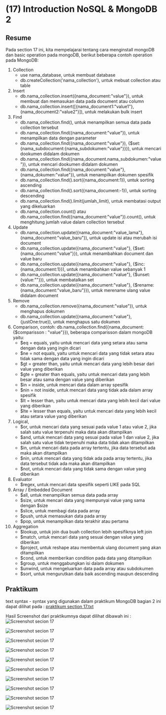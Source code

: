 # **(17) Introduction NoSQL & MongoDB 2**

## **Resume**
Pada section 17 ini, kita mempelajarai tentang cara menginstall mongoDB dan basic operation pada mongoDB, berikut beberapa contoh operation pada MongoDB:
1. Collection
    - use nama_database, untuk membuat database
    - db.createCollection('nama_collection'), untuk mebuat collection atau table
2. Insert
    - db.nama_collection.insert({nama_document:"value"}), untuk membuat dan memasukan data pada document atau column
    - db.nama_collection.insert([{nama_document1:"value1"}, {nama_document2:"value2"}]), untuk melakukan bulk insert
3. Find
    - db.nama_collection.find(), untuk menampilkan semua data pada collection tersebut
    - db.nama_collection.find({nama_document:"value"}), untuk menampilkan data dengan parameter
    - db.nama_collection.find({nama_document:"value"}), {$set:{nama_subdocument:{nama_subdokumen:"value"}}}), untuk mencari dookumen didalam dokumen
    - db.nama_collection.find({nama_document.nama_subdokumen:"value"}), untuk mencari dookumen didalam dokumen
    - db.nama_collection.find({nama_document:"value"}, {nama_dokumen:"value"}), untuk menampilkan dokumen spesifik
    - db.nama_collection.find().sort({nama_document:1}), untuk sorting ascending
    - db.nama_collection.find().sort({nama_document:-1}), untuk sorting descending
    - db.nama_collection.find().limit(jumlah_limit), untuk membatasi output yang dikeluarkan
    - db.nama_collection.count() atau db.nama_collection.find({nama_document:"value"}).count(), untuk menghitung jumlah value dalam collection tersebut
4. Update
    - db.nama_collection.update({nama_document:"value_lama"}, {nama_document:"value_baru"}), untuk update isi atau merubah isi document
    - db.nama_collection.update({nama_document:"value"}, {$set:{nama_document:"value"}}), untuk menambahkan document dan value baru
    - db.nama_collection.update({nama_document:"value"}, {$inc:{nama_document:1}}), untuk menambahkan value sebanyak 1
    - db.nama_collection.update({nama_document:"value"}, {$unset:{value:""}}), untuk membatalkan set
    - db.nama_collection.update({nama_document:"value"}, {$rename:{nama_document:"value_baru"}}), untuk merename ulang value didalam document
5. Remove
    - db.nama_collection.remove({nama_document:"value"}), untuk menghapus dokumen
    - db.nama_collection.update({nama_document:"value"}, {justOne:true}), untuk menghapus satu dokumen
6. Comparison, contoh: db.nama_collection.find({nama_document:{$comparisson : "value"}}), beberapa comparisson dalam mongoDB yaitu:
    - $eq = equals, yaitu untuk mencari data yang setara atau sama dengan data yang ingin dicari
    - $ne = not equals, yaitu untuk mencari data yang tidak setara atau tidak sama dengan data yang ingin dicari
    - $gt = greater than, yaitu untuk mencari data yang lebih besar dari value yang diberikan
    - $gte = greater than equals, yaitu untuk mencari data yang lebih besar atau sama dengan value yang diberikan
    - $in = inside, untuk mencari data dalam array spesifik
    - $nin = not inside, untuk mencari data yang tidak ada dalam array spesifik
    - $lt = lesser than, yaitu untuk mencari data yang lebih kecil dari value yang diberikan
    - $lte = lesser than equals, yaitu untuk mencari data yang lebih kecil atau setara value yang diberikan
7. Logical,
    - $or, untuk mencari data yang sesuai pada value 1 atau value 2, jika salah satu value terpenuhi maka data akan ditampilkan
    - $and, untuk mencari data yang sesuai pada value 1 dan value 2, jika salah satu value tidak terpenuhi maka data tidak akan ditampilkan
    - $in, untuk mencari data pada array tertentu, jika data tersebut ada maka akan ditampilkan
    - $nin, untuk mencari data yang tidak ada pada array tertentu, jika data tersebut tidak ada maka akan ditampilkan
    - $not, untuk mencari data yang tidak sama dengan value yang diberikan
8. Evaluator
    - $regex, untuk mencari data spesifik seperti LIKE pada SQL
9. Array / Embedded Document
    - $all, untuk menampilkan semua data pada array
    - $size, untuk mencari data yang mempunyai value yang sama dengan $size
    - $slice, untuk membagi data pada array
    - $push, untuk memasukan data pada array
    - $pop, untuk menampilkan data terakhir atau pertama
10. Aggregation
    - $lookup, untuk join dua buah collection lebih spesifiknya left join
    - $match, untuk mencari data yang sesuai dengan value yang diberikan
    - $project, untuk reshape atau membentuk ulang document yang akan ditampilkan
    - $cond, untuk memberikan condition pada data yang ditampilkan
    - $group, untuk menggabungkan isi dalam dokumen
    - $unwind, untuk mengeluarkan data pada array atau subdokumen
    - $sort, untuk mengurutkan data baik ascending maupun descending

## **Praktikum**
text syntax - syntax yang digunakan dalam praktikum MongoDB bagian 2 ini dapat dilihat pada : [praktikum section 17.txt](https://github.com/RakhaRafifA/Java-Spring-Boot_Rakha-Rafif-Arifin/blob/285f79a07274315737f056934fa325933bc7d2e8/17_Introduction%20NoSQL%20&%20MongoDB%202/praktikum/praktikum%20section%2017.txt)

Hasil Screenshot dari praktikumnya dapat dilihat dibawah ini :
![Screenshot secion 17](https://github.com/RakhaRafifA/Java-Spring-Boot_Rakha-Rafif-Arifin/blob/285f79a07274315737f056934fa325933bc7d2e8/17_Introduction%20NoSQL%20&%20MongoDB%202/screenshots/Screenshot%201%20(Pembuatan%20database%20dan%20collection%20books).PNG)

![Screenshot secion 17](https://github.com/RakhaRafifA/Java-Spring-Boot_Rakha-Rafif-Arifin/blob/285f79a07274315737f056934fa325933bc7d2e8/17_Introduction%20NoSQL%20&%20MongoDB%202/screenshots/Screenshot%202%20(insert%20collection%20Authors%20dan%20Publishers).PNG)

![Screenshot secion 17](https://github.com/RakhaRafifA/Java-Spring-Boot_Rakha-Rafif-Arifin/blob/285f79a07274315737f056934fa325933bc7d2e8/17_Introduction%20NoSQL%20&%20MongoDB%202/screenshots/Screenshot%203%20-%20Task%201.PNG)

![Screenshot secion 17](https://github.com/RakhaRafifA/Java-Spring-Boot_Rakha-Rafif-Arifin/blob/285f79a07274315737f056934fa325933bc7d2e8/17_Introduction%20NoSQL%20&%20MongoDB%202/screenshots/Screenshot%204%20-%20Task%202%20dan%203.PNG)

![Screenshot secion 17](https://github.com/RakhaRafifA/Java-Spring-Boot_Rakha-Rafif-Arifin/blob/285f79a07274315737f056934fa325933bc7d2e8/17_Introduction%20NoSQL%20&%20MongoDB%202/screenshots/Screenshot%205%20-%20Task%204%20-%20Output%201.PNG)

![Screenshot secion 17](https://github.com/RakhaRafifA/Java-Spring-Boot_Rakha-Rafif-Arifin/blob/285f79a07274315737f056934fa325933bc7d2e8/17_Introduction%20NoSQL%20&%20MongoDB%202/screenshots/Screenshot%206%20-%20Task%204%20-%20Output%202.PNG)

![Screenshot secion 17](https://github.com/RakhaRafifA/Java-Spring-Boot_Rakha-Rafif-Arifin/blob/285f79a07274315737f056934fa325933bc7d2e8/17_Introduction%20NoSQL%20&%20MongoDB%202/screenshots/Screenshot%207%20-%20Task%205.PNG)

![Screenshot secion 17](https://github.com/RakhaRafifA/Java-Spring-Boot_Rakha-Rafif-Arifin/blob/285f79a07274315737f056934fa325933bc7d2e8/17_Introduction%20NoSQL%20&%20MongoDB%202/screenshots/Screenshot%208%20-%20Task%207.PNG)

![Screenshot secion 17](https://github.com/RakhaRafifA/Java-Spring-Boot_Rakha-Rafif-Arifin/blob/285f79a07274315737f056934fa325933bc7d2e8/17_Introduction%20NoSQL%20&%20MongoDB%202/screenshots/Screenshot%209%20-%20Task%208.PNG)

![Screenshot secion 17](https://github.com/RakhaRafifA/Java-Spring-Boot_Rakha-Rafif-Arifin/blob/285f79a07274315737f056934fa325933bc7d2e8/17_Introduction%20NoSQL%20&%20MongoDB%202/screenshots/Screenshot%2010%20-%20Task%209.PNG)